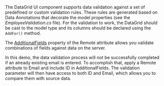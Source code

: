 The DataGrid UI component supports data validation against a set of predefined or custom validation rules. These rules are generated based on Data Annotations that decorate the model properties (see the _EmployeeValidation.cs_ file). For the validation to work, the DataGrid should be cast to the model type and its columns should be declared using the `AddFor()` method.

The [AdditionalFields](https://learn.microsoft.com/en-us/aspnet/core/mvc/models/validation?view=aspnetcore-8.0#additional-fields) property of the Remote attribute allows you validate combinations of fields against data on the server. 

In this demo, the data validation process will not be successfully completed if an already existing email is entered. To accomplish that, apply a Remote attribute to Email and include ID in AdditionalFields. The validation parameter will then have access to both ID and Email, which allows you to compare them with source data.